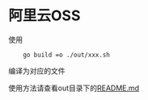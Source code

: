 # 阿里云OSS

使用
```golang
    go build =o ./out/xxx.sh
```
编译为对应的文件

使用方法请查看out目录下的[README.md](./out/README.md)


